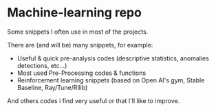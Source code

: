 # Machine-learning repo

Some snippets I often use in most of the projects.

There are (and will be) many snippets, for example:
- Useful & quick pre-analysis codes (descriptive statistics, anomalies detections, etc...) 
- Most used Pre-Processing codes & functions
- Reinforcement learning snippets (based on Open AI's gym, Stable Baseline, Ray/Tune/Rllib)

And others codes i find very useful or that I'll like to improve.


